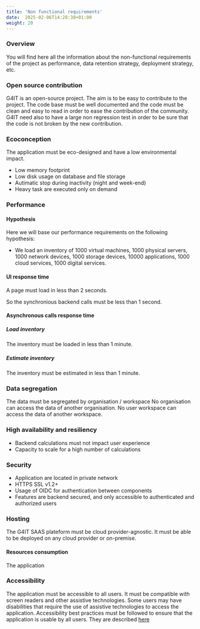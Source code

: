 ```yaml
---
title: 'Non functional requirements'
date:  2025-02-06T14:28:38+01:00
weight: 20
---
```

### Overview

You will find here all the information about the non-functional requirements of the project as performance, data retention strategy, deployment strategy, etc.

### Open source contribution

G4IT is an open-source project. The aim is to be easy to contribute to the project.
The code base must be well documented and the code must be clean and easy to read in order to ease the contribution of the community.
G4IT need also to have a large non regression test in order to be sure that the code is not broken by the new contribution.

### Ecoconception

The application must be eco-designed and have a low environmental impact.
* Low memory footprint
* Low disk usage on database and file storage
* Autimatic stop during inactivity (night and week-end)
* Heavy task are executed only on demand

### Performance

#### Hypothesis

Here we will base our performance requirements on the following hypothesis:
* We load an inventory of 1000 virtual machines, 1000 physical servers, 1000 network devices, 1000 storage devices, 10000 applications, 1000 cloud services, 1000 digital services.

#### UI response time

A page must load in less than 2 seconds.

So the synchronious backend calls must be less than 1 second.

#### Asynchronous calls response time

##### Load inventory

The inventory must be loaded in less than 1 minute.

##### Estimate inventory

The inventory must be estimated in less than 1 minute.

### Data segregation

The data must be segregated by organisation / workspace
No organisation can access the data of another organisation.
No user workspace can access the data of another workspace.

### High availability and resiliency

* Backend calculations must not impact user experience
* Capacity to scale for a high number of calculations

### Security
* Application are located in private network
* HTTPS SSL v1.2+
* Usage of OIDC for authentication between components
* Features are backend secured, and only accessible to authenticated and authorized users

### Hosting

The G4IT SAAS plateform must be cloud provider-agnostic.
It must be able to be deployed on any cloud provider or on-premise.

#### Resources consumption

The application 

### Accessibility

The application must be accessible to all users.
It must be compatible with screen readers and other assistive technologies.
Some users may have disabilities that require the use of assistive technologies to access the application.
Accessibility best practices must be followed to ensure that the application is usable by all users.
They are described [here](../5-frontend_documentation/accessibility/)

